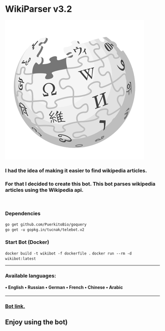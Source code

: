 # WikiParser v3.2
![Header](https://github.com/NKTKLN/Wikipedia-Bot/blob/main/attachments/wikipedia-logo.png?raw=true)


<h3>I had the idea of making it easier to find wikipedia articles.</h3>
<h3>For that I decided to create this bot. This bot parses wikipedia articles using the Wikipedia api.</h3><br>
<h3>Dependencies</h3>
<code>go get github.com/PuerkitoBio/goquery</code><br>
<code>go get -u gopkg.in/tucnak/telebot.v2</code><br>

<h3>Start Bot (Docker)</h3>
<code>docker build -t wikibot -f dockerfile .</code>
<code>docker run --rm -d  wikibot:latest</code>
<hr>
<h3>Available languages:</h3>
<h4>• English
• Russian
• German
• French
• Chinese
• Arabic</h4>
<hr>
<h3><a href="https://t.me/NKTKLN_Wiki_bot">Bot link.</a></h3>
<h2>Enjoy using the bot)</h3>
